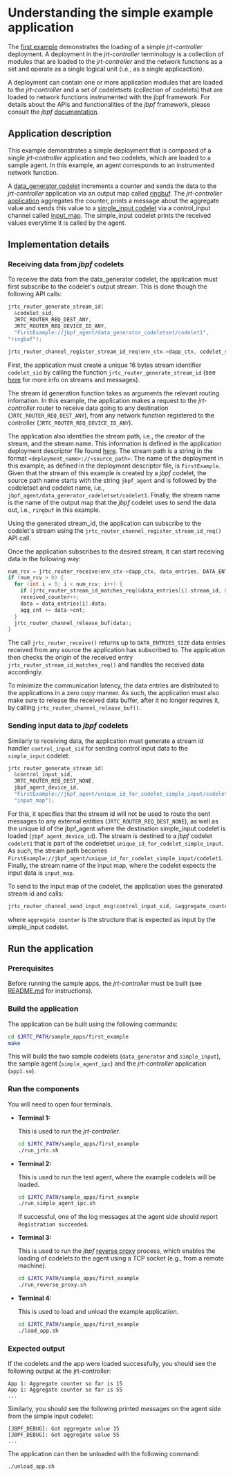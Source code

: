 # Understanding the simple example application

The [first example](../sample_apps/first_example/) demonstrates the loading of a simple *jrt-controller* deployment.
A deployment in the *jrt-controller* terminology is a collection of modules that are loaded to the *jrt-controller* and the network functions as a set and operate as a single logical unit (i.e., as a single applicaction). 

A deployment can contain one or more application modules that are loaded to the *jrt-controller* and a set of codeletsets (collection of codelets) that are loaded to network functions instrumented with the jbpf framework. 
For details about the APIs and functionalities of the *jbpf* framework, please consult the *jbpf* [documentation](https://github.com/microsoft/jbpf/blob/main/README.md).

## Application description

This example demonstrates a simple deployment that is composed of a single *jrt-controller* application and two codelets, which are loaded to a sample agent.
In this example, an agent corresponds to an instrumented network function. 

A [data_generator codelet](../sample_apps/first_example/jbpf_codelets/data_generator/data_generator_codelet.c) increments a counter and sends the data to the *jrt-controller* application via an output map called [ringbuf](../sample_apps/first_example/jbpf_codelets/data_generator/data_generator_codelet.yaml).
The *jrt-controller* [application](../sample_apps/first_example/first_example.c) aggregates the counter, prints a message about the aggregate value 
and sends this value to a [simple_input codelet](../sample_apps/first_example/jbpf_codelets/simple_input/simple_input_program.c) 
via a control_input channel called [input_map](../sample_apps/first_example/jbpf_codelets/simple_input/codeletset.yaml). 
The simple_input codelet prints the received values everytime it is called by the agent.

## Implementation details

### Receiving data from *jbpf* codelets

To receive the data from the data_generator codelet, the application must first subscribe to the codelet's output stream. This is done though the following API calls:
```C
jrtc_router_generate_stream_id(
  &codelet_sid,
  JRTC_ROUTER_REQ_DEST_ANY,
  JRTC_ROUTER_REQ_DEVICE_ID_ANY,
  "FirstExample://jbpf_agent/data_generator_codeletset/codelet1",
"ringbuf");

jrtc_router_channel_register_stream_id_req(env_ctx->dapp_ctx, codelet_sid);
```
First, the application must create a unique 16 bytes stream identifier `codelet_sid` by calling the function `jrtc_router_generate_stream_id` (see [here](./streams.md) for more info on streams and messages).

The stream id generation function takes as arguments the relevant routing infomation. In this example, the application makes a request to the *jrt-controller* router to receive data going to any destination (`JRTC_ROUTER_REQ_DEST_ANY`), from any network function registered to the controller (`JRTC_ROUTER_REQ_DEVICE_ID_ANY`).

The application also identifies the stream path, i.e., the creator of the stream, and the stream name. 
This information is defined in the application deployment descriptor file found [here](../sample_apps/first_example/jbpf_codelets/data_generator/data_generator_codelet.yaml).
The stream path is a string in the format `<deployment_name>://<source_path>`.
The name of the deployment in this example, as defined in the deployment descriptor file, is `FirstExample`.
Given that the stream of this example is created by a *jbpf* codelet, the source path name starts with the string `jbpf_agent` and is followed by the codeletset and codelet name, i.e., `jbpf_agent/data_generator_codeletset/codelet1`.
Finally, the stream name is the name of the output map that the *jbpf* codelet uses to send the data out, i.e., `ringbuf` in this example.

Using the generated stream_id, the application can subscribe to the codelet's stream using the `jrtc_router_channel_register_stream_id_req()` API call.

Once the application subscribes to the desired stream, it can start receiving data in the following way:

```C
num_rcv = jrtc_router_receive(env_ctx->dapp_ctx, data_entries, DATA_ENTRIES_SIZE);
if (num_rcv > 0) {
  for (int i = 0; i < num_rcv; i++) {
    if (jrtc_router_stream_id_matches_req(&data_entries[i].stream_id, &codelet_sid)) {
    received_counter++;
    data = data_entries[i].data;
    agg_cnt += data->cnt;
  }
  jrtc_router_channel_release_buf(data);
}
```

The call `jrtc_router_receive()` returns up to `DATA_ENTRIES_SIZE` data entries received from any source the application has subscribed to.
The application then checks the origin of the received entry `jrtc_router_stream_id_matches_req()` and handles the received data accordingly.

To minimize the communication latency, the data entries are distributed to the applications in a zero copy manner.
As such, the application must also make sure to release the received data buffer, after it no longer requires it, by calling `jrtc_router_channel_release_buf()`.

### Sending input data to *jbpf* codelets

Similarly to receiving data, the application must generate a stream id handler `control_input_sid` for sending control input data to the `simple_input` codelet:
```C
jrtc_router_generate_stream_id(
  &control_input_sid,
  JRTC_ROUTER_REQ_DEST_NONE,
  jbpf_agent_device_id,
  "FirstExample://jbpf_agent/unique_id_for_codelet_simple_input/codelet1",
  "input_map");
```
For this, it specifies that the stream id will not be used to route the sent messages to any external entities (`JRTC_ROUTER_REQ_DEST_NONE`), as well as the unique id of the jbpf_agent where the destination simple_input codelet is loaded (`jbpf_agent_device_id`).
The stream is destined to a *jbpf* codelet `codelet1` that is part of the codeletset `unique_id_for_codelet_simple_input`.
As such, the stream path becomes `FirstExample://jbpf_agent/unique_id_for_codelet_simple_input/codelet1`.
Finally, the stream name of the input map, where the codelet expects the input data is `input_map`.

To send to the input map of the codelet, the application uses the generated stream id and calls:
```C
jrtc_router_channel_send_input_msg(control_input_sid, &aggregate_counter, sizeof(aggregate_counter));
```
where `aggregate_counter` is the structure that is expected as input by the simple_input codelet. 

## Run the application

### Prerequisites

Before running the sample apps, the *jrt-controller* must be built (see [README.md](../../README.md) for instructions).


### Build the application

The application can be built using the following commands:
  ```sh
  cd $JRTC_PATH/sample_apps/first_example
  make
  ```

This will build the two sample codelets (`data_generator` and `simple_input`), the sample agent (`simple_agent_ipc`) and the *jrt-controller* application (`app1.so`).


### Run the components

You will need to open four terminals.

* **Terminal 1:** 
  
  This is used to run the *jrt-controller*. 
  ```sh
  cd $JRTC_PATH/sample_apps/first_example
  ./run_jrtc.sh
  ```

* **Terminal 2:**

  This is used to run the test agent, where the example codelets will be loaded.
  ```sh
  cd $JRTC_PATH/sample_apps/first_example
  ./run_simple_agent_ipc.sh
  ```
  If successful, one of the log messages at the agent side should report `Registration succeeded`.

* **Terminal 3:**

  This is used to run the *jbpf* [reverse proxy](https://github.com/microsoft/jbpf/blob/main/docs/life_cycle_management.md) process, which enables the loading of codelets to the agent using a TCP socket (e.g., from a remote machine).

  ```sh
  cd $JRTC_PATH/sample_apps/first_example
  ./run_reverse_proxy.sh
  ```

* **Terminal 4:**

  This is used to load and unload the example application.
  ```sh
  cd $JRTC_PATH/sample_apps/first_example
  ./load_app.sh
  ```


### Expected output

If the codelets and the app were loaded successfully, you should see the following output at the jrt-controller:
```
App 1: Aggregate counter so far is 15
App 1: Aggregate counter so far is 55
...
```

Similarly, you should see the following printed messages on the agent side from the simple input codelet:
```
[JBPF_DEBUG]: Got aggregate value 15
[JBPF_DEBUG]: Got aggregate value 55
...
```

The application can then be unloaded with the following command:
```sh
./unload_app.sh
```

